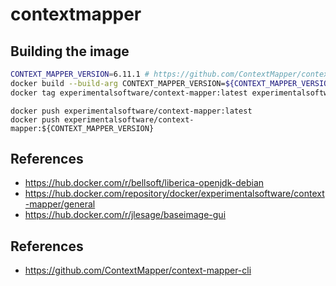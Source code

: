 # contextmapper

## Building the image

```sh
CONTEXT_MAPPER_VERSION=6.11.1 # https://github.com/ContextMapper/context-mapper-cli/tags
docker build --build-arg CONTEXT_MAPPER_VERSION=${CONTEXT_MAPPER_VERSION} -t experimentalsoftware/context-mapper .
docker tag experimentalsoftware/context-mapper:latest experimentalsoftware/context-mapper:${CONTEXT_MAPPER_VERSION}
```

```
docker push experimentalsoftware/context-mapper:latest
docker push experimentalsoftware/context-mapper:${CONTEXT_MAPPER_VERSION}
```

## References

- https://hub.docker.com/r/bellsoft/liberica-openjdk-debian
- https://hub.docker.com/repository/docker/experimentalsoftware/context-mapper/general
- https://hub.docker.com/r/jlesage/baseimage-gui

## References

- https://github.com/ContextMapper/context-mapper-cli
